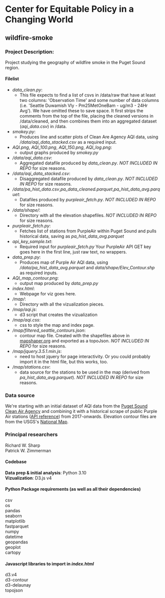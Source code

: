 # Center for Equitable Policy in a Changing World
## wildfire-smoke

### Project Description:
Project studying the geography of wildfire smoke in the Puget Sound region.

#### Filelist
- _data_clean.py_:
  - This file expects to find a list of csvs in /data/raw that have at least two columns: 'Observation Time' and some number of data columns (i.e. 'Seattle Duwamish Vly - Pm25MetOneBam - ug/m3 - 24Hr Avg').  We have omitted these to save space. It first strips the comments from the top of the file, placing the cleaned versions in /data/cleaned, and then combines them into an aggregated dataset (_aqi_data.csv_) in /data.
- _smokey.py_:
  - Produces line and scatter plots of Clean Are Agency AQI data, using _/data/aqi_data_stacked.csv_ as a required input.  
- _AQI.png_, _AQI_100.png_, _AQI_150.png_, _AQI_log.png_:
  - output graphs produced by _smokey.py_
- _/data/aqi_data.csv_:
  - Aggregated datafile produced by _data_clean.py_. _NOT INCLUDED IN REPO_ for size reasons.
- _/data/aqi_data_stacked.csv_:
  - Disaggregated datafile produced by _data_clean.py_. _NOT INCLUDED IN REPO_ for size reasons.
- _/data/pa_hist_data.csv_,_pa_data_cleaned.parquet_,_pa_hist_data_avg.parquet_:
  - Datafiles produced by _purpleair_fetch.py_. _NOT INCLUDED IN REPO_ for size reasons.
- _/data/shape/_:
  - Directory with all the elevation shapefiles. _NOT INCLUDED IN REPO_ for size reasons.
- _purpleair_fetch.py_:
  - Fetches list of stations from PurpleAir within Puget Sound and pulls historical data, saving as _pa_hist_data_avg.parquet_
- _api_key_sample.txt_:
  - Required input for _purpleair_fetch.py_ Your PurpleAir API GET key goes here in the first line, just raw text, no wrappers.
- _data_prep.py_:
  - Produces map of Purple Air AQI data, using _/data/pa_hist_data_avg.parquet_ and _data/shape/Elev_Contour.shp_ as required inputs.  
- _AQI_map_contour.png_:
  - output map produced by _data_prep.py_
- _index.html_:
  - Webpage for viz goes here.
- _/map/_:
  - Directory with all the vizualization pieces.
- _/map/aqi.js_:
  - d3 script that creates the vizualization
- _/map/aqi.css_:
  - css to style the map and index page.
- _/map/filtered_seattle_contours.json_:
  - contour map file.  Created with the shapefiles above in [mapshaper.org](https://mapshaper.org/) and exported as a topoJson.  _NOT INCLUDED IN REPO_ for size reasons.
- _/map/jquery.3.5.1.min.js_:
  - need to host jquery for page interactivity.  Or you could probably import it in the html file, but this works, too.
- _/map/stations.csv_:
  - data source for the stations to be used in the map (derived from _pa_hist_data_avg.parquet_).  _NOT INCLUDED IN REPO_ for size reasons.

### Data source
We're starting with an initial dataset of AQI data from the [Puget Sound Clean Air Agency](https://pscleanair.gov/154/Air-Quality-Data) and combining it with a historical scrape of public Purple Air stations ([API reference](https://api.purpleair.com/#api-sensors-get-sensor-history)) from 2017-onwards.  Elevation contour files are from the USGS's [National Map](https://www.sciencebase.gov/catalog/item/4f70ab22e4b058caae3f8deb).

### Principal researchers
Richard W. Sharp\
Patrick W. Zimmerman

#### Codebase
**Data prep & initial analysis**: Python 3.10\
**Vizualization**: D3.js v4

#### Python Package requirements (as well as all their dependencies)
csv\
os\
pandas\
seaborn\
matplotlib\
fastparquet\
numpy\
datetime\
geopandas\
geoplot\
cartopy

#### Javascript libraries to import in _index.html_
d3.v4\
d3-contour\
d3-delaunay\
topojson
